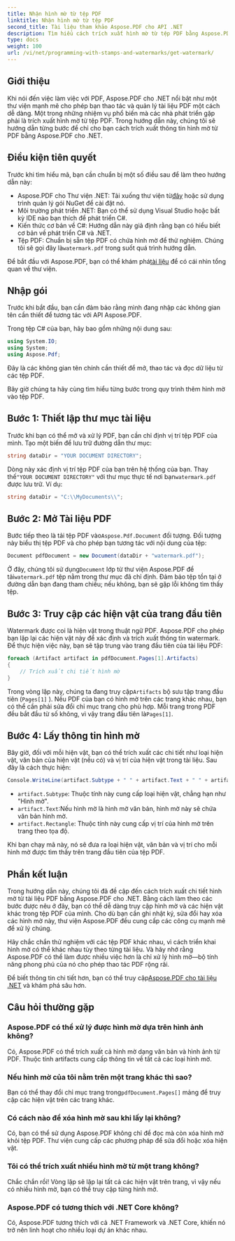 ```yaml
---
title: Nhận hình mờ từ tệp PDF
linktitle: Nhận hình mờ từ tệp PDF
second_title: Tài liệu tham khảo Aspose.PDF cho API .NET
description: Tìm hiểu cách trích xuất hình mờ từ tệp PDF bằng Aspose.PDF cho .NET với hướng dẫn từng bước. Hướng dẫn chi tiết về cách trích xuất hình mờ.
type: docs
weight: 100
url: /vi/net/programming-with-stamps-and-watermarks/get-watermark/
---
```

## Giới thiệu

Khi nói đến việc làm việc với PDF, Aspose.PDF cho .NET nổi bật như một thư viện mạnh mẽ cho phép bạn thao tác và quản lý tài liệu PDF một cách dễ dàng. Một trong những nhiệm vụ phổ biến mà các nhà phát triển gặp phải là trích xuất hình mờ từ tệp PDF. Trong hướng dẫn này, chúng tôi sẽ hướng dẫn từng bước để chỉ cho bạn cách trích xuất thông tin hình mờ từ PDF bằng Aspose.PDF cho .NET.

## Điều kiện tiên quyết

Trước khi tìm hiểu mã, bạn cần chuẩn bị một số điều sau để làm theo hướng dẫn này:

-  Aspose.PDF cho Thư viện .NET: Tải xuống thư viện từ[đây](https://releases.aspose.com/pdf/net/) hoặc sử dụng trình quản lý gói NuGet để cài đặt nó.
- Môi trường phát triển .NET: Bạn có thể sử dụng Visual Studio hoặc bất kỳ IDE nào bạn thích để phát triển C#.
- Kiến thức cơ bản về C#: Hướng dẫn này giả định rằng bạn có hiểu biết cơ bản về phát triển C# và .NET.
-  Tệp PDF: Chuẩn bị sẵn tệp PDF có chứa hình mờ để thử nghiệm. Chúng tôi sẽ gọi đây là`watermark.pdf` trong suốt quá trình hướng dẫn.

 Để bắt đầu với Aspose.PDF, bạn có thể khám phá[tài liệu](https://reference.aspose.com/pdf/net/) để có cái nhìn tổng quan về thư viện.

## Nhập gói

Trước khi bắt đầu, bạn cần đảm bảo rằng mình đang nhập các không gian tên cần thiết để tương tác với API Aspose.PDF. 

Trong tệp C# của bạn, hãy bao gồm những nội dung sau:

```csharp
using System.IO;
using System;
using Aspose.Pdf;
```

Đây là các không gian tên chính cần thiết để mở, thao tác và đọc dữ liệu từ các tệp PDF.

Bây giờ chúng ta hãy cùng tìm hiểu từng bước trong quy trình thêm hình mờ vào tệp PDF.

## Bước 1: Thiết lập thư mục tài liệu

Trước khi bạn có thể mở và xử lý PDF, bạn cần chỉ định vị trí tệp PDF của mình. Tạo một biến để lưu trữ đường dẫn thư mục:

```csharp
string dataDir = "YOUR DOCUMENT DIRECTORY";
```

 Dòng này xác định vị trí tệp PDF của bạn trên hệ thống của bạn. Thay thế`"YOUR DOCUMENT DIRECTORY"` với thư mục thực tế nơi bạn`watermark.pdf` được lưu trữ. Ví dụ:

```csharp
string dataDir = "C:\\MyDocuments\\";
```

## Bước 2: Mở Tài liệu PDF

 Bước tiếp theo là tải tệp PDF vào`Aspose.Pdf.Document` đối tượng. Đối tượng này biểu thị tệp PDF và cho phép bạn tương tác với nội dung của tệp:

```csharp
Document pdfDocument = new Document(dataDir + "watermark.pdf");
```

 Ở đây, chúng tôi sử dụng`Document` lớp từ thư viện Aspose.PDF để tải`watermark.pdf` tệp nằm trong thư mục đã chỉ định. Đảm bảo tệp tồn tại ở đường dẫn bạn đang tham chiếu; nếu không, bạn sẽ gặp lỗi không tìm thấy tệp.

## Bước 3: Truy cập các hiện vật của trang đầu tiên

Watermark được coi là hiện vật trong thuật ngữ PDF. Aspose.PDF cho phép bạn lặp lại các hiện vật này để xác định và trích xuất thông tin watermark. Để thực hiện việc này, bạn sẽ tập trung vào trang đầu tiên của tài liệu PDF:

```csharp
foreach (Artifact artifact in pdfDocument.Pages[1].Artifacts)
{
    // Trích xuất chi tiết hình mờ
}
```

 Trong vòng lặp này, chúng ta đang truy cập`Artifacts` bộ sưu tập trang đầu tiên (`Pages[1]` ). Nếu PDF của bạn có hình mờ trên các trang khác nhau, bạn có thể cần phải sửa đổi chỉ mục trang cho phù hợp. Mỗi trang trong PDF đều bắt đầu từ số không, vì vậy trang đầu tiên là`Pages[1]`.

## Bước 4: Lấy thông tin hình mờ

Bây giờ, đối với mỗi hiện vật, bạn có thể trích xuất các chi tiết như loại hiện vật, văn bản của hiện vật (nếu có) và vị trí của hiện vật trong tài liệu. Sau đây là cách thực hiện:

```csharp
Console.WriteLine(artifact.Subtype + " " + artifact.Text + " " + artifact.Rectangle);
```

- `artifact.Subtype`: Thuộc tính này cung cấp loại hiện vật, chẳng hạn như "Hình mờ".
- `artifact.Text`:Nếu hình mờ là hình mờ văn bản, hình mờ này sẽ chứa văn bản hình mờ.
- `artifact.Rectangle`: Thuộc tính này cung cấp vị trí của hình mờ trên trang theo tọa độ.

Khi bạn chạy mã này, nó sẽ đưa ra loại hiện vật, văn bản và vị trí cho mỗi hình mờ được tìm thấy trên trang đầu tiên của tệp PDF.

## Phần kết luận

Trong hướng dẫn này, chúng tôi đã đề cập đến cách trích xuất chi tiết hình mờ từ tài liệu PDF bằng Aspose.PDF cho .NET. Bằng cách làm theo các bước được nêu ở đây, bạn có thể dễ dàng truy cập hình mờ và các hiện vật khác trong tệp PDF của mình. Cho dù bạn cần ghi nhật ký, sửa đổi hay xóa các hình mờ này, thư viện Aspose.PDF đều cung cấp các công cụ mạnh mẽ để xử lý chúng.

Hãy chắc chắn thử nghiệm với các tệp PDF khác nhau, vì cách triển khai hình mờ có thể khác nhau tùy theo từng tài liệu. Và hãy nhớ rằng Aspose.PDF có thể làm được nhiều việc hơn là chỉ xử lý hình mờ—bộ tính năng phong phú của nó cho phép thao tác PDF rộng rãi.

 Để biết thông tin chi tiết hơn, bạn có thể truy cập[Aspose.PDF cho tài liệu .NET](https://reference.aspose.com/pdf/net/) và khám phá sâu hơn.

## Câu hỏi thường gặp

### Aspose.PDF có thể xử lý được hình mờ dựa trên hình ảnh không?
Có, Aspose.PDF có thể trích xuất cả hình mờ dạng văn bản và hình ảnh từ PDF. Thuộc tính artifacts cung cấp thông tin về tất cả các loại hình mờ.

### Nếu hình mờ của tôi nằm trên một trang khác thì sao?
 Bạn có thể thay đổi chỉ mục trang trong`pdfDocument.Pages[]` mảng để truy cập các hiện vật trên các trang khác.

### Có cách nào để xóa hình mờ sau khi lấy lại không?
Có, bạn có thể sử dụng Aspose.PDF không chỉ để đọc mà còn xóa hình mờ khỏi tệp PDF. Thư viện cung cấp các phương pháp để sửa đổi hoặc xóa hiện vật.

### Tôi có thể trích xuất nhiều hình mờ từ một trang không?
Chắc chắn rồi! Vòng lặp sẽ lặp lại tất cả các hiện vật trên trang, vì vậy nếu có nhiều hình mờ, bạn có thể truy cập từng hình mờ.

### Aspose.PDF có tương thích với .NET Core không?
Có, Aspose.PDF tương thích với cả .NET Framework và .NET Core, khiến nó trở nên linh hoạt cho nhiều loại dự án khác nhau.